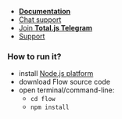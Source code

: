 - [__Documentation__](https://docs.totaljs.com/total4/)
- [Chat support](https://platform.totaljs.com/?open=messenger)
- [Join __Total.js Telegram__](https://t.me/totalplatform)
- [Support](https://www.totaljs.com/support/)

### How to run it?

- install [Node.js platform](https://nodejs.org/en/)
- download Flow source code
- open terminal/command-line:
	- `cd flow`
	- `npm install`
